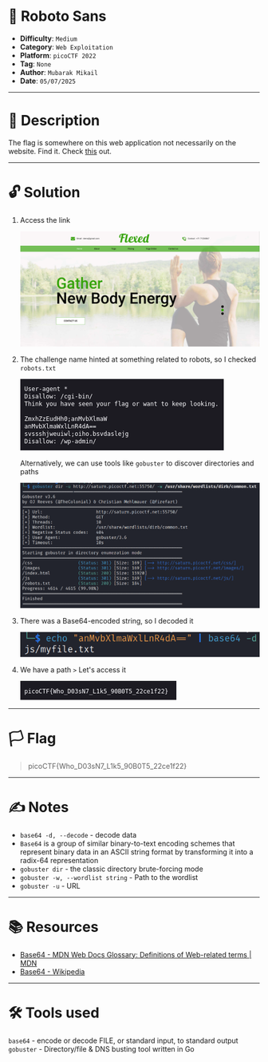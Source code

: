 # :briefcase: Roboto Sans

- **Difficulty**: `Medium`
- **Category**: `Web Exploitation`
- **Platform**: `picoCTF 2022`
- **Tag**: `None`
- **Author**: `Mubarak Mikail`
- **Date**: `05/07/2025`

---

# :pencil: Description

The flag is somewhere on this web application not necessarily on the website. Find it. Check [this](https://play.picoctf.org/practice/challenge/291) out.

---

# :unlock: Solution

1. Access the link

    ![image1](images/image1.png)

2. The challenge name hinted at something related to robots, so I checked `robots.txt`

    ![image2](images/image2.png)

    Alternatively, we can use tools like `gobuster` to discover directories and paths

    ![image3](images/image3.png)

3. There was a Base64-encoded string, so I decoded it

    ![image4](images/image4.png)

4. We have a path `>` Let's access it

    ![image5](images/image5.png)

---

# :white_flag: Flag

> picoCTF{Who_D03sN7_L1k5_90B0T5_22ce1f22}

---

# :writing_hand: Notes

- `base64 -d, --decode` - decode data
- `Base64` is a group of similar binary-to-text encoding schemes that represent binary data in an ASCII string format by transforming it into a radix-64 representation
- `gobuster dir` - the classic directory brute-forcing mode
- `gobuster -w, --wordlist string` - Path to the wordlist
- `gobuster -u` - URL

---

# :books: Resources

- [Base64 - MDN Web Docs Glossary: Definitions of Web-related terms | MDN](https://developer.mozilla.org/en-US/docs/Glossary/Base64)
- [Base64 - Wikipedia](https://en.wikipedia.org/wiki/Base64)

---

# :hammer_and_wrench: Tools used

`base64` - encode or decode FILE, or standard input, to standard output
`gobuster` - Directory/file & DNS busting tool written in Go

